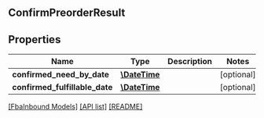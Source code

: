## ConfirmPreorderResult

## Properties

Name | Type | Description | Notes
------------ | ------------- | ------------- | -------------
**confirmed_need_by_date** | [**\DateTime**](\DateTime.md) |  | [optional]
**confirmed_fulfillable_date** | [**\DateTime**](\DateTime.md) |  | [optional]

[[FbaInbound Models]](../) [[API list]](../../Api) [[README]](../../../README.md)
